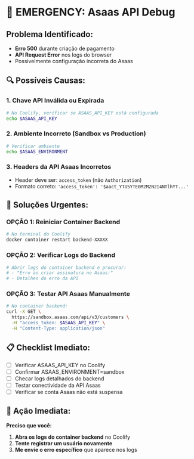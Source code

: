 # 🚨 EMERGENCY: Asaas API Debug

## Problema Identificado: 
- **Erro 500** durante criação de pagamento
- **API Request Error** nos logs do browser
- Possivelmente configuração incorreta do Asaas

## 🔍 Possíveis Causas:

### 1. **Chave API Inválida ou Expirada**
```bash
# No Coolify, verificar se ASAAS_API_KEY está configurada
echo $ASAAS_API_KEY
```

### 2. **Ambiente Incorreto (Sandbox vs Production)**
```bash
# Verificar ambiente
echo $ASAAS_ENVIRONMENT
```

### 3. **Headers da API Asaas Incorretos**
- Header deve ser: `access_token` (não `Authorization`)
- Formato correto: `'access_token': '$aact_YTU5YTE0M2M2N2I4NTlhYT...'`

## 🔧 Soluções Urgentes:

### OPÇÃO 1: Reiniciar Container Backend
```bash
# No terminal do Coolify
docker container restart backend-XXXXX
```

### OPÇÃO 2: Verificar Logs do Backend
```bash
# Abrir logs do container backend e procurar:
# - "Erro ao criar assinatura no Asaas:"
# - Detalhes do erro da API
```

### OPÇÃO 3: Testar API Asaas Manualmente
```bash
# No container backend:
curl -X GET \
  https://sandbox.asaas.com/api/v3/customers \
  -H "access_token: $ASAAS_API_KEY" \
  -H "Content-Type: application/json"
```

## 📋 Checklist Imediato:

- [ ] Verificar ASAAS_API_KEY no Coolify
- [ ] Confirmar ASAAS_ENVIRONMENT=sandbox
- [ ] Checar logs detalhados do backend
- [ ] Testar conectividade da API Asaas
- [ ] Verificar se conta Asaas não está suspensa

## 🚀 Ação Imediata:
**Preciso que você:**
1. **Abra os logs do container backend** no Coolify
2. **Tente registrar um usuário novamente**
3. **Me envie o erro específico** que aparece nos logs

